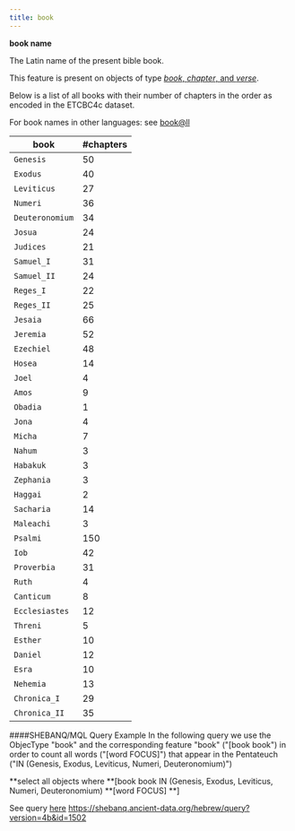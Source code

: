 ```yaml
---
title: book
---
```


**book name**

The Latin name of the present bible book.

This feature is present on objects of type [*book*, *chapter*, and *verse*](otype).

Below is a list of all books with their number of chapters in the order as encoded in the ETCBC4c dataset.

For book names in other languages: see [book@ll](book@ll)

book | #chapters
---|---
`Genesis`      | 50
`Exodus`       | 40
`Leviticus`    | 27
`Numeri`       | 36
`Deuteronomium`| 34
`Josua`        | 24
`Judices`      | 21
`Samuel_I`     | 31
`Samuel_II`    | 24
`Reges_I`      | 22
`Reges_II`     | 25
`Jesaia`       | 66
`Jeremia`      | 52
`Ezechiel`     | 48
`Hosea`        | 14
`Joel`         |  4
`Amos`         |  9
`Obadia`       |  1
`Jona`         |  4
`Micha`        |  7
`Nahum`        |  3
`Habakuk`      |  3
`Zephania`     |  3
`Haggai`       |  2
`Sacharia`     | 14
`Maleachi`     |  3
`Psalmi`       |150
`Iob`          | 42
`Proverbia`    | 31
`Ruth`         |  4
`Canticum`     |  8
`Ecclesiastes` | 12
`Threni`       |  5
`Esther`       | 10
`Daniel`       | 12
`Esra`         | 10
`Nehemia`      | 13
`Chronica_I`   | 29
`Chronica_II`  | 35


####SHEBANQ/MQL Query Example
In the following query we use the ObjecType "book" and the corresponding feature "book" ("[book book") in order to count all words ("[word FOCUS]") that appear in the Pentateuch ("IN (Genesis, Exodus, Leviticus, Numeri, Deuteronomium)")

**select all objects where
**[book book IN (Genesis, Exodus, Leviticus, Numeri, Deuteronomium)
  **[word FOCUS]
**]

See query  [here](https://shebanq.ancient-data.org/hebrew/query?version=4b&id=1502)
https://shebanq.ancient-data.org/hebrew/query?version=4b&id=1502
